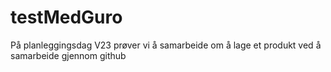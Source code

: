 # testMedGuro
På planleggingsdag V23 prøver vi å samarbeide om å lage et produkt ved å samarbeide gjennom github
